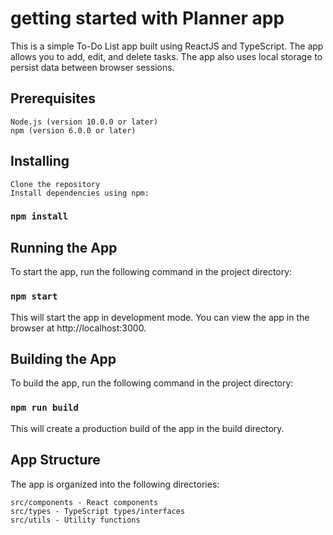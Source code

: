 # getting started with Planner app

This is a simple To-Do List app built using ReactJS and TypeScript. 
The app allows you to add, edit, and delete tasks. 
The app also uses local storage to persist data between browser sessions.

## Prerequisites

    Node.js (version 10.0.0 or later)
    npm (version 6.0.0 or later)

## Installing

    Clone the repository
    Install dependencies using npm:

### `npm install`

## Running the App

To start the app, run the following command in the project directory:

### `npm start`

This will start the app in development mode. You can view the app in the browser at http://localhost:3000.

## Building the App

To build the app, run the following command in the project directory:

### `npm run build`

This will create a production build of the app in the build directory.

## App Structure

The app is organized into the following directories:

    src/components - React components
    src/types - TypeScript types/interfaces
    src/utils - Utility functions